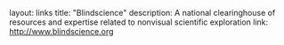 layout: links
title: "Blindscience"
description:  A national clearinghouse of resources and expertise related to nonvisual scientific exploration
link: http://www.blindscience.org
